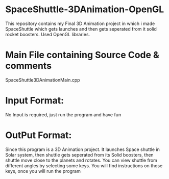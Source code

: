 SpaceShuttle-3DAnimation-OpenGL
===============================

This repository contains my Final 3D Animation project in which i made SpaceShuttle which gets launches 
and then gets seperated from it solid rocket boosters. Used OpenGL libraries.

Main File containing Source Code & comments
===========================================
SpaceShuttle3DAnimationMain.cpp

Input Format:
=============
No Input is required, just run the program and have fun

OutPut Format:
=============
Since this program is a 3D Animation project. It launches Space shuttle in Solar system, 
then shuttle gets seperated from its Solid boosters, then shuttle move close to the planets and rotates.
You can view shuttle from different angles by selecting some keys. You will find instructions on those keys,
once you will run the program

